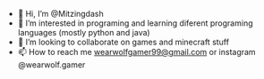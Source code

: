- 👋 Hi, I’m @Mitzingdash
- 👀 I’m interested in programing and learning diferent programing languages (mostly python and java)
- 💞️ I’m looking to collaborate on games and minecraft stuff
- 📫 How to reach me wearwolfgamer99@gmail.com or instagram @wearwolf.gamer
